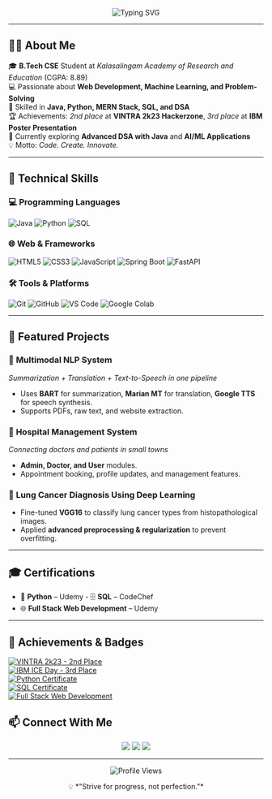 <!-- Profile Header -->
<p align="center">
  <img src="https://readme-typing-svg.herokuapp.com?font=Fira+Code&weight=600&size=26&pause=1000&color=00F7E9&center=true&vCenter=true&width=600&lines=Hi+There!+👋+I'm+K+Ganesh;Computer+Science+Undergraduate;MERN+Stack+%7C+Java+%7C+Python+Developer;Problem+Solver+%7C+Tech+Enthusiast" alt="Typing SVG" />
</p>

---

## 🧑‍💻 About Me  
🎓 **B.Tech CSE** Student at *Kalasalingam Academy of Research and Education* (CGPA: 8.89)  
💻 Passionate about **Web Development, Machine Learning, and Problem-Solving**  
🚀 Skilled in **Java, Python, MERN Stack, SQL, and DSA**  
🏆 Achievements: *2nd place* at **VINTRA 2k23 Hackerzone**, *3rd place* at **IBM Poster Presentation**  
🌱 Currently exploring **Advanced DSA with Java** and **AI/ML Applications**  
💡 Motto: *Code. Create. Innovate.*  

---



## 🚀 Technical Skills  

### 💻 Programming Languages  
![Java](https://img.shields.io/badge/Java-%23ED8B00.svg?style=for-the-badge&logo=openjdk&logoColor=white) 
![Python](https://img.shields.io/badge/Python-3776AB.svg?style=for-the-badge&logo=python&logoColor=white) 
![SQL](https://img.shields.io/badge/SQL-%2300f.svg?style=for-the-badge&logo=database&logoColor=white)  

### 🌐 Web & Frameworks  
![HTML5](https://img.shields.io/badge/HTML5-E34F26.svg?style=for-the-badge&logo=html5&logoColor=white) 
![CSS3](https://img.shields.io/badge/CSS3-1572B6.svg?style=for-the-badge&logo=css3&logoColor=white) 
![JavaScript](https://img.shields.io/badge/JavaScript-F7DF1E.svg?style=for-the-badge&logo=javascript&logoColor=black) 
![Spring Boot](https://img.shields.io/badge/Spring%20Boot-6DB33F?style=for-the-badge&logo=springboot&logoColor=white) 
![FastAPI](https://img.shields.io/badge/FastAPI-009688?style=for-the-badge&logo=fastapi&logoColor=white)  

### 🛠 Tools & Platforms  
![Git](https://img.shields.io/badge/Git-F05032.svg?style=for-the-badge&logo=git&logoColor=white) 
![GitHub](https://img.shields.io/badge/GitHub-181717.svg?style=for-the-badge&logo=github&logoColor=white) 
![VS Code](https://img.shields.io/badge/VS%20Code-0078D4.svg?style=for-the-badge&logo=visualstudiocode&logoColor=white) 
![Google Colab](https://img.shields.io/badge/Google%20Colab-F9AB00?style=for-the-badge&logo=googlecolab&logoColor=white)  

---


## 📂 Featured Projects  

### 🔹 **Multimodal NLP System**  
*Summarization + Translation + Text-to-Speech in one pipeline*  
- Uses **BART** for summarization, **Marian MT** for translation, **Google TTS** for speech synthesis.  
- Supports PDFs, raw text, and website extraction.  

### 🔹 **Hospital Management System**  
*Connecting doctors and patients in small towns*  
- **Admin, Doctor, and User** modules.  
- Appointment booking, profile updates, and management features.  

### 🔹 **Lung Cancer Diagnosis Using Deep Learning**  
- Fine-tuned **VGG16** to classify lung cancer types from histopathological images.  
- Applied **advanced preprocessing & regularization** to prevent overfitting.  

---

## 🎓 Certifications  
- 🐍 **Python** – Udemy  - 🗄 **SQL** – CodeChef  
- 🌐 **Full Stack Web Development** – Udemy  

---

## 🏅 Achievements & Badges  

[![VINTRA 2k23 - 2nd Place](https://img.shields.io/badge/VINTRA%202k23-2nd%20Place-orange?style=for-the-badge)](#)  
[![IBM ICE Day - 3rd Place](https://img.shields.io/badge/IBM%20ICE%20Day-3rd%20Place-blue?style=for-the-badge)](#)  
[![Python Certificate](https://img.shields.io/badge/Certificate-Python-green?style=for-the-badge&logo=python)](#)  
[![SQL Certificate](https://img.shields.io/badge/Certificate-SQL-purple?style=for-the-badge&logo=postgresql)](#)  
[![Full Stack Web Development](https://img.shields.io/badge/Certificate-Full%20Stack%20Web%20Dev-yellow?style=for-the-badge&logo=javascript)](#)  






## 📫 Connect With Me  
<p align="center">
  <a href="mailto:kganesh123dsa@gmail.com"><img src="https://img.shields.io/badge/Gmail-D14836?style=for-the-badge&logo=gmail&logoColor=white"/></a>
  <a href="https://www.linkedin.com/in/kalavakuri-ganesh/"><img src="https://img.shields.io/badge/LinkedIn-0A66C2?style=for-the-badge&logo=linkedin&logoColor=white"/></a>
  <a href="https://github.com/kalavakuriGanesh"><img src="https://img.shields.io/badge/GitHub-000?style=for-the-badge&logo=github&logoColor=white"/></a>
</p>

---

<p align="center"> 
  <img src="https://komarev.com/ghpvc/?username=kalavakuriGanesh&label=Profile+Views&color=brightgreen" alt="Profile Views" /> 
</p>

<p align="center">
  💡 *"Strive for progress, not perfection."*
</p>
